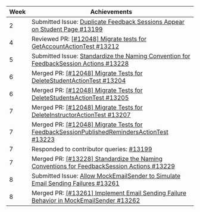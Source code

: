 | Week | Achievements                                                                                                                                   |
|------|------------------------------------------------------------------------------------------------------------------------------------------------|
| 2    | Submitted Issue: [Duplicate Feedback Sessions Appear on Student Page #13199](https://github.com/TEAMMATES/teammates/issues/13199)              |
| 4    | Reviewed PR: [[#12048] Migrate tests for GetAccountActionTest #13212](https://github.com/TEAMMATES/teammates/pull/13212)                       |
| 5    | Submitted Issue: [Standardize the Naming Convention for FeedbackSession Actions #13228](https://github.com/TEAMMATES/teammates/issues/13228)   |
| 6    | Merged PR: [[#12048] Migrate Tests for DeleteStudentActionTest #13204](https://github.com/TEAMMATES/teammates/pull/13204)                      |
| 6    | Merged PR: [[#12048] Migrate Tests for DeleteStudentsActionTest #13205](https://github.com/TEAMMATES/teammates/pull/13205)                     |
| 7    | Merged PR: [[#12048] Migrate Tests for DeleteInstructorActionTest #13207](https://github.com/TEAMMATES/teammates/pull/13207)                   |
| 7    | Merged PR: [[#12048] Migrate Tests for FeedbackSessionPublishedRemindersActionTest #13223](https://github.com/TEAMMATES/teammates/pull/13223)  |
| 7    | Responded to contributor queries: [#13199](https://github.com/TEAMMATES/teammates/issues/13199#issuecomment-2707383293)                        |
| 7    | Merged PR: [[#13228] Standardize the Naming Conventions for FeedbackSession Actions #13229](https://github.com/TEAMMATES/teammates/pull/13229) |
| 8    | Submitted Issue: [Allow MockEmailSender to Simulate Email Sending Failures #13261](https://github.com/TEAMMATES/teammates/issues/13261)        |
| 8    | Merged PR: [[#13261] Implement Email Sending Failure Behavior in MockEmailSender #13262](https://github.com/TEAMMATES/teammates/pull/13262)    |
